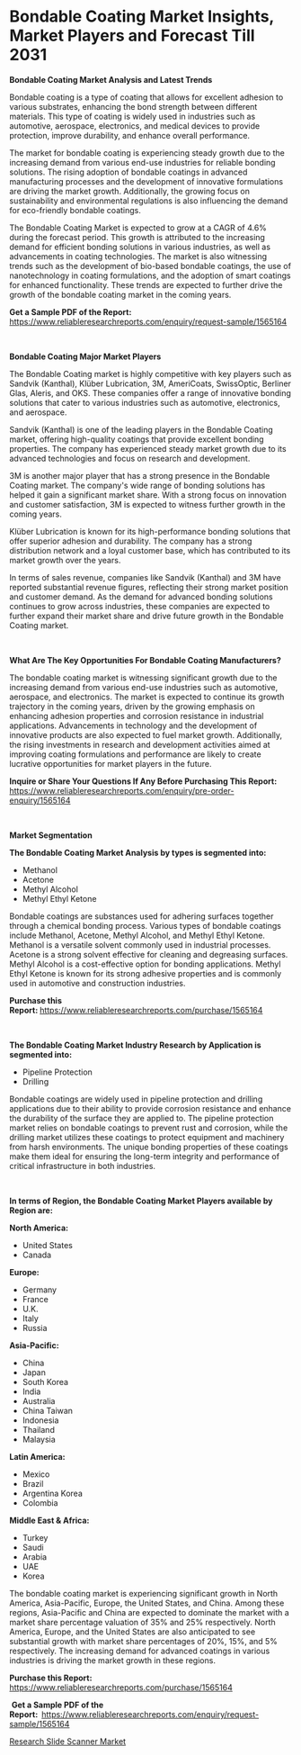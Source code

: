 <p><h1>Bondable Coating Market Insights, Market Players and Forecast Till 2031</h1></p><p><strong>Bondable Coating Market Analysis and Latest Trends</strong></p>
<p><p>Bondable coating is a type of coating that allows for excellent adhesion to various substrates, enhancing the bond strength between different materials. This type of coating is widely used in industries such as automotive, aerospace, electronics, and medical devices to provide protection, improve durability, and enhance overall performance.</p><p>The market for bondable coating is experiencing steady growth due to the increasing demand from various end-use industries for reliable bonding solutions. The rising adoption of bondable coatings in advanced manufacturing processes and the development of innovative formulations are driving the market growth. Additionally, the growing focus on sustainability and environmental regulations is also influencing the demand for eco-friendly bondable coatings.</p><p>The Bondable Coating Market is expected to grow at a CAGR of 4.6% during the forecast period. This growth is attributed to the increasing demand for efficient bonding solutions in various industries, as well as advancements in coating technologies. The market is also witnessing trends such as the development of bio-based bondable coatings, the use of nanotechnology in coating formulations, and the adoption of smart coatings for enhanced functionality. These trends are expected to further drive the growth of the bondable coating market in the coming years.</p></p>
<p><strong>Get a Sample PDF of the Report:&nbsp;</strong> <a href="https://www.reliableresearchreports.com/enquiry/request-sample/1565164">https://www.reliableresearchreports.com/enquiry/request-sample/1565164</a></p>
<p>&nbsp;</p>
<p><strong>Bondable Coating Major Market Players</strong></p>
<p><p>The Bondable Coating market is highly competitive with key players such as Sandvik (Kanthal), Klüber Lubrication, 3M, AmeriCoats, SwissOptic, Berliner Glas, Aleris, and OKS. These companies offer a range of innovative bonding solutions that cater to various industries such as automotive, electronics, and aerospace.</p><p>Sandvik (Kanthal) is one of the leading players in the Bondable Coating market, offering high-quality coatings that provide excellent bonding properties. The company has experienced steady market growth due to its advanced technologies and focus on research and development.</p><p>3M is another major player that has a strong presence in the Bondable Coating market. The company's wide range of bonding solutions has helped it gain a significant market share. With a strong focus on innovation and customer satisfaction, 3M is expected to witness further growth in the coming years.</p><p>Klüber Lubrication is known for its high-performance bonding solutions that offer superior adhesion and durability. The company has a strong distribution network and a loyal customer base, which has contributed to its market growth over the years.</p><p>In terms of sales revenue, companies like Sandvik (Kanthal) and 3M have reported substantial revenue figures, reflecting their strong market position and customer demand. As the demand for advanced bonding solutions continues to grow across industries, these companies are expected to further expand their market share and drive future growth in the Bondable Coating market.</p></p>
<p>&nbsp;</p>
<p><strong>What Are The Key Opportunities For Bondable Coating Manufacturers?</strong></p>
<p><p>The bondable coating market is witnessing significant growth due to the increasing demand from various end-use industries such as automotive, aerospace, and electronics. The market is expected to continue its growth trajectory in the coming years, driven by the growing emphasis on enhancing adhesion properties and corrosion resistance in industrial applications. Advancements in technology and the development of innovative products are also expected to fuel market growth. Additionally, the rising investments in research and development activities aimed at improving coating formulations and performance are likely to create lucrative opportunities for market players in the future.</p></p>
<p><strong>Inquire or Share Your Questions If Any Before Purchasing This Report:</strong> <a href="https://www.reliableresearchreports.com/enquiry/pre-order-enquiry/1565164">https://www.reliableresearchreports.com/enquiry/pre-order-enquiry/1565164</a></p>
<p>&nbsp;</p>
<p><strong>Market Segmentation</strong></p>
<p><strong>The Bondable Coating Market Analysis by types is segmented into:</strong></p>
<p><ul><li>Methanol</li><li>Acetone</li><li>Methyl Alcohol</li><li>Methyl Ethyl Ketone</li></ul></p>
<p><p>Bondable coatings are substances used for adhering surfaces together through a chemical bonding process. Various types of bondable coatings include Methanol, Acetone, Methyl Alcohol, and Methyl Ethyl Ketone. Methanol is a versatile solvent commonly used in industrial processes. Acetone is a strong solvent effective for cleaning and degreasing surfaces. Methyl Alcohol is a cost-effective option for bonding applications. Methyl Ethyl Ketone is known for its strong adhesive properties and is commonly used in automotive and construction industries.</p></p>
<p><strong>Purchase this Report:&nbsp;</strong><a href="https://www.reliableresearchreports.com/purchase/1565164">https://www.reliableresearchreports.com/purchase/1565164</a></p>
<p>&nbsp;</p>
<p><strong>The Bondable Coating Market Industry Research by Application is segmented into:</strong></p>
<p><ul><li>Pipeline Protection</li><li>Drilling</li></ul></p>
<p><p>Bondable coatings are widely used in pipeline protection and drilling applications due to their ability to provide corrosion resistance and enhance the durability of the surface they are applied to. The pipeline protection market relies on bondable coatings to prevent rust and corrosion, while the drilling market utilizes these coatings to protect equipment and machinery from harsh environments. The unique bonding properties of these coatings make them ideal for ensuring the long-term integrity and performance of critical infrastructure in both industries.</p></p>
<p>&nbsp;</p>
<p><strong>In terms of Region, the Bondable Coating Market Players available by Region are:</strong></p>
<p>
    <p> <strong> North America: </strong>
        <ul>
            <li>United States</li>
            <li>Canada</li>
        </ul>
        </p> 
    <p> <strong> Europe: </strong>
        <ul>
            <li>Germany</li>
            <li>France</li>
            <li>U.K.</li>
            <li>Italy</li>
            <li>Russia</li>
        </ul>
        </p> 
    <p> <strong> Asia-Pacific: </strong>
        <ul>
            <li>China</li>
            <li>Japan</li>
            <li>South Korea</li>
            <li>India</li>
            <li>Australia</li>
            <li>China Taiwan</li>
            <li>Indonesia</li>
            <li>Thailand</li>
            <li>Malaysia</li>
        </ul>
        </p> 
    <p> <strong> Latin America: </strong>
        <ul>
            <li>Mexico</li>
            <li>Brazil</li>
            <li>Argentina Korea</li>
            <li>Colombia</li>
        </ul>
        </p> 
    <p> <strong> Middle East & Africa: </strong>
        <ul>
            <li>Turkey</li>
            <li>Saudi</li>
            <li>Arabia</li>
            <li>UAE</li>
            <li>Korea</li>
        </ul>
    </p>
    </p>
<p><p>The bondable coating market is experiencing significant growth in North America, Asia-Pacific, Europe, the United States, and China. Among these regions, Asia-Pacific and China are expected to dominate the market with a market share percentage valuation of 35% and 25% respectively. North America, Europe, and the United States are also anticipated to see substantial growth with market share percentages of 20%, 15%, and 5% respectively. The increasing demand for advanced coatings in various industries is driving the market growth in these regions.</p></p>
<p><strong>Purchase this Report: </strong><a href="https://www.reliableresearchreports.com/purchase/1565164">https://www.reliableresearchreports.com/purchase/1565164</a></p>
<p>&nbsp;<strong>Get a Sample PDF of the Report:&nbsp;&nbsp;</strong><a href="https://www.reliableresearchreports.com/enquiry/request-sample/1565164">https://www.reliableresearchreports.com/enquiry/request-sample/1565164</a></p>
<p><strong></strong></p>
<p><p><a href="https://copper-carbon-84f.notion.site/Research-Slide-Scanner-Market-Size-Growing-and-Forecasted-for-period-from-2024-2031-and-provides-c-e0d4646b6388403cb9c7e560c07ed4b1">Research Slide Scanner Market</a></p></p>